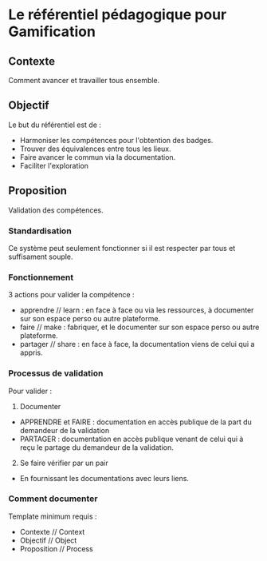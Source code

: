 # Le référentiel pédagogique pour Gamification

## Contexte

Comment avancer et travailler tous ensemble.

## Objectif

Le but du référentiel est de :
- Harmoniser les compétences pour l'obtention des badges. 
- Trouver des équivalences entre tous les lieux.
- Faire avancer le commun via la documentation.
- Faciliter l'exploration

## Proposition

Validation des compétences.

### Standardisation

Ce système peut seulement fonctionner si il est respecter par tous et suffisament souple.

### Fonctionnement

3 actions pour valider la compétence :
- apprendre // learn : en face à face ou via les ressources, à documenter sur son espace perso ou autre plateforme.
- faire // make : fabriquer, et le documenter sur son espace perso ou autre plateforme.
- partager // share : en face à face, la documentation viens de celui qui a appris.

### Processus de validation

Pour valider : 

1. Documenter
- APPRENDRE et FAIRE : documentation en accès publique de la part du demandeur de la validation
- PARTAGER : documentation en accès publique venant de celui qui à reçu le partage du demandeur de la validation.

2. Se faire vérifier par un pair
- En fournissant les documentations avec leurs liens. 

### Comment documenter

Template minimum requis :

- Contexte // Context
- Objectif // Object
- Proposition // Process
